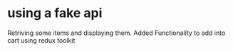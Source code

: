 # using a fake api 
Retriving some items and displaying them. Added Functionality to add into cart using redux toolkit